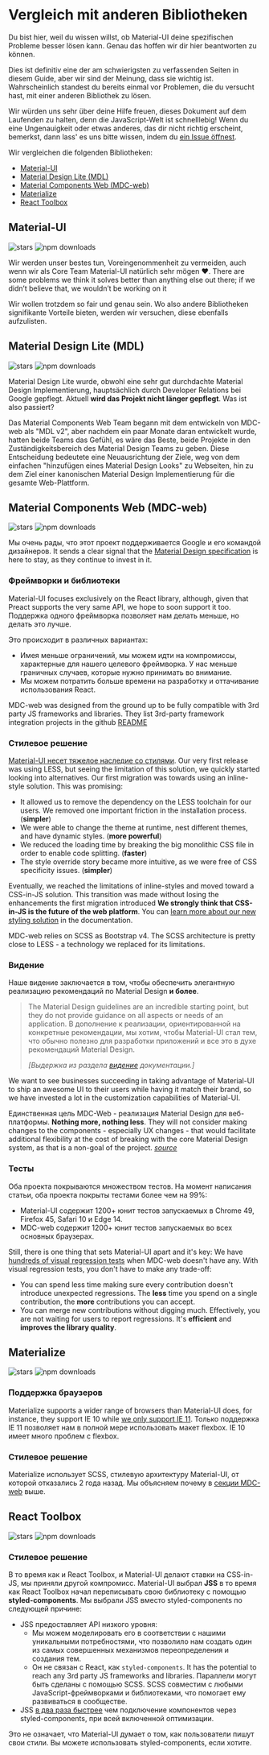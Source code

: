 # Vergleich mit anderen Bibliotheken

<p class="description">Du bist hier, weil du wissen willst, ob Material-UI deine spezifischen Probleme besser lösen kann. Genau das hoffen wir dir hier beantworten zu können.</p>

Dies ist definitiv eine der am schwierigsten zu verfassenden Seiten in diesem Guide, aber wir sind der Meinung, dass sie wichtig ist. Wahrscheinlich standest du bereits einmal vor Problemen, die du versucht hast, mit einer anderen Bibliothek zu lösen.

Wir würden uns sehr über deine Hilfe freuen, dieses Dokument auf dem Laufenden zu halten, denn die JavaScript-Welt ist schnelllebig! Wenn du eine Ungenauigkeit oder etwas anderes, das dir nicht richtig erscheint, bemerkst, dann lass' es uns bitte wissen, indem du [ein Issue öffnest](https://github.com/mui-org/material-ui/issues/new?title=[docs]+Inaccuracy+in+comparison+guide).

Wir vergleichen die folgenden Bibliotheken:

- [Material-UI](#material-ui)
- [Material Design Lite (MDL)](#material-design-lite-mdl)
- [Material Components Web (MDC-web)](#material-components-web-mdc-web)
- [Materialize](#materialize)
- [React Toolbox](#react-toolbox)

## Material-UI

![stars](https://img.shields.io/github/stars/mui-org/material-ui.svg?style=social&label=Stars) ![npm downloads](https://img.shields.io/npm/dm/@material-ui/core.svg)

Wir werden unser bestes tun, Voreingenommenheit zu vermeiden, auch wenn wir als Core Team Material-UI natürlich sehr mögen ❤️. There are some problems we think it solves better than anything else out there; if we didn’t believe that, we wouldn’t be working on it

Wir wollen trotzdem so fair und genau sein. Wo also andere Bibliotheken signifikante Vorteile bieten, werden wir versuchen, diese ebenfalls aufzulisten.

## Material Design Lite (MDL)

![stars](https://img.shields.io/github/stars/google/material-design-lite.svg?style=social&label=Stars) ![npm downloads](https://img.shields.io/npm/dm/material-design-lite.svg)

Material Design Lite wurde, obwohl eine sehr gut durchdachte Material Design Implementierung, hauptsächlich durch Developer Relations bei Google gepflegt. Aktuell **wird das Projekt nicht länger gepflegt**. Was ist also passiert?

Das Material Components Web Team begann mit dem entwickeln von MDC-web als "MDL v2", aber nachdem ein paar Monate daran entwickelt wurde, hatten beide Teams das Gefühl, es wäre das Beste, beide Projekte in den Zuständigkeitsbereich des Material Design Teams zu geben. Diese Entscheidung bedeutete eine Neuausrichtung der Ziele, weg von dem einfachen "hinzufügen eines Material Design Looks" zu Webseiten, hin zu dem Ziel einer kanonischen Material Design Implementierung für die gesamte Web-Plattform.

## Material Components Web (MDC-web)

![stars](https://img.shields.io/github/stars/material-components/material-components-web.svg?style=social&label=Stars) ![npm downloads](https://img.shields.io/npm/dm/material-components-web.svg)

Мы очень рады, что этот проект поддерживается Google и его командой дизайнеров. It sends a clear signal that the [Material Design specification](https://material.io/design/) is here to stay, as they continue to invest in it.

### Фреймворки и библиотеки

Material-UI focuses exclusively on the React library, although, given that Preact supports the very same API, we hope to soon support it too. Поддержка одного фреймворка позволяет нам делать меньше, но делать это лучше.

Это происходит в различных вариантах:

- Имея меньше ограничений, мы можем идти на компромиссы, характерные для нашего целевого фреймворка. У нас меньше граничных случаев, которые нужно принимать во внимание.
- Мы можем потратить больше времени на разработку и оттачивание использования React.

MDC-web was designed from the ground up to be fully compatible with 3rd party JS frameworks and libraries. They list 3rd-party framework integration projects in the github [README](https://github.com/material-components/material-components-web/#material-components-for-the-web)

### Стилевое решение

[Material-UI несет тяжелое наследие со стилями](https://github.com/oliviertassinari/a-journey-toward-better-style). Our very first release was using LESS, but seeing the limitation of this solution, we quickly started looking into alternatives. Our first migration was towards using an inline-style solution. This was promising:

- It allowed us to remove the dependency on the LESS toolchain for our users. We removed one important friction in the installation process. (**simpler**)
- We were able to change the theme at runtime, nest different themes, and have dynamic styles. (**more powerful**)
- We reduced the loading time by breaking the big monolithic CSS file in order to enable code splitting. (**faster**)
- The style override story became more intuitive, as we were free of CSS specificity issues. (**simpler**)

Eventually, we reached the limitations of inline-styles and moved toward a CSS-in-JS solution. This transition was made without losing the enhancements the first migration introduced **We strongly think that CSS-in-JS is the future of the web platform**. You can [learn more about our new styling solution](/customization/css-in-js/) in the documentation.

MDC-web relies on SCSS as Bootstrap v4. The SCSS architecture is pretty close to LESS - a technology we replaced for its limitations.

### Видение

Наше видение заключается в том, чтобы обеспечить элегантную реализацию рекомендаций по Material Design **и более**.

> The Material Design guidelines are an incredible starting point, but they do not provide guidance on all aspects or needs of an application. В дополнение к реализации, ориентированной на конкретные рекомендации, мы хотим, чтобы Material-UI стал тем, что обычно полезно для разработки приложений и все это в духе рекомендаций Material Design.
> 
> *[Выдержка из раздела [видение](/discover-more/vision/) документации.]*

We want to see businesses succeeding in taking advantage of Material-UI to ship an awesome UI to their users while having it match their brand, so we have invested a lot in the customization capabilities of Material-UI.

Единственная цель MDC-Web - реализация Material Design для веб-платформы. **Nothing more, nothing less**. They will not consider making changes to the components - especially UX changes - that would facilitate additional flexibility at the cost of breaking with the core Material Design system, as that is a non-goal of the project. *[source](https://github.com/mui-org/material-ui/issues/6799#issuecomment-299925174)*

### Тесты

Оба проекта покрываются множеством тестов. На момент написания статьи, оба проекта покрыты тестами более чем на 99%:

- Material-UI содержит 1200+ юнит тестов запускаемых в Chrome 49, Firefox 45, Safari 10 и Edge 14.
- MDC-web содержит 1200+ юнит тестов запускаемых во всех основных браузерах.

Still, there is one thing that sets Material-UI apart and it's key: We have [hundreds of visual regression tests](https://www.argos-ci.com/mui-org/material-ui) when MDC-web doesn't have any. With visual regression tests, you don't have to make any trade-off:

- You can spend less time making sure every contribution doesn't introduce unexpected regressions. The **less** time you spend on a single contribution, the **more** contributions you can accept.
- You can merge new contributions without digging much. Effectively, you are not waiting for users to report regressions. It's **efficient** and **improves the library quality**.

## Materialize

![stars](https://img.shields.io/github/stars/Dogfalo/materialize.svg?style=social&label=Stars) ![npm downloads](https://img.shields.io/npm/dm/materialize-css.svg)

### Поддержка браузеров

Materialize supports a wider range of browsers than Material-UI does, for instance, they support IE 10 while [we only support IE 11](/getting-started/supported-platforms/). Только поддержка IE 11 позволяет нам в полной мере использовать макет flexbox. IE 10 имеет много проблем с flexbox.

### Стилевое решение

Materialize использует SCSS, стилевую архитектуру Material-UI, от которой отказались 2 года назад. Мы объясняем почему в [секции MDC-web](#styling-solution) выше.

## React Toolbox

![stars](https://img.shields.io/github/stars/react-toolbox/react-toolbox.svg?style=social&label=Stars) ![npm downloads](https://img.shields.io/npm/dm/react-toolbox.svg)

### Стилевое решение

В то время как и React Toolbox, и Material-UI делают ставки на CSS-in-JS, мы приняли другой компромисс. Material-UI выбрал **JSS** в то время как React Toolbox начал переписывать свою библиотеку с помощью **styled-components**. Мы выбрали JSS вместо styled-components по следующей причине:

- JSS предоставляет API низкого уровня: 
  - Мы можем моделировать его в соответствии с нашими уникальными потребностями, что позволило нам создать один из самых совершенных механизмов переопределения и создания тем.
  - Он не связан с React, как `styled-components`. It has the potential to reach any 3rd party JS frameworks and libraries. Параллели могут быть сделаны с помощью SCSS. SCSS совместим с любыми JavaScript-фреймворками и библиотеками, что помогает ему развиваться в сообществе.
- JSS [в два раза быстрее](https://github.com/A-gambit/CSS-IN-JS-Benchmarks/blob/master/RESULT.md) чем подключение компонентов через styled-components, при всей включенной оптимизации.

Это не означает, что Material-UI думает о том, как пользователи пишут свои стили. Вы можете использовать styled-components, если хотите.